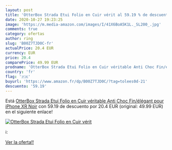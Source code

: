 ```yaml
---
layout: post
title: 'OtterBox Strada Etui Folio en Cuir vérit al 59.19 % de descuento'
date: 2020-10-27 19:23:25
image: 'https://m.media-amazon.com/images/I/41X6BoA5K1L._SL200_.jpg'
comments: true
category: ofertas
author: ring
slug: 'B00Z7TJD0C-fr'
actualPrice: 20.4 EUR
currency: EUR
price: 20.4
comparePrice: 49.99 EUR
prodname: 'OtterBox Strada Etui Folio en Cuir véritable Anti Choc Fin/élégant pour iPhone XR Noir'
country: 'fr'
flag: '🇫🇷'
buyurl: 'https://www.amazon.fr/dp/B00Z7TJD0C/?tag=tolees0d-21'
descuento: '59.19'
---
```


Está [OtterBox Strada Etui Folio en Cuir véritable Anti Choc Fin/élégant pour iPhone XR Noir](https://www.amazon.fr/dp/B00Z7TJD0C/?tag=tolees0d-21) con 59.19 de descuento por 20.4 EUR (original: 49.99 EUR) en el siguiente enlace!

[![OtterBox Strada Etui Folio en Cuir vérit](https://m.media-amazon.com/images/I/41X6BoA5K1L._SL200_.jpg)](https://www.amazon.fr/dp/B00Z7TJD0C/?tag=tolees0d-21)

ℹ️:


[Ver la oferta!!](https://www.amazon.fr/dp/B00Z7TJD0C/?tag=tolees0d-21)
